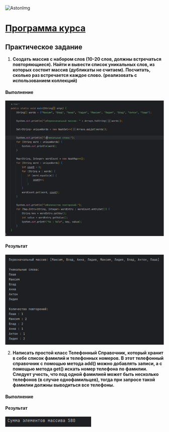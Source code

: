 <img src="https://storage.yandexcloud.net/dev.astonsite.s3backet/aston-redisign/common/logo/AstonLogo_dark.svg" title="AstonImg"/>
&nbsp;

# [Программа курса](README.md)

## Практическое задание

1. **Создать массив с набором слов (10-20 слов, должны встречаться
   повторяющиеся). Найти и вывести список уникальных слов, из
   которых состоит массив (дубликаты не считаем). Посчитать,
   сколько раз встречается каждое слово. (реализовать с
   использованием коллекций)**

#### **Выполнение**
![This image](images/lesson_8/lesson_8_1.png)

#### **Результат**
![This image](images/lesson_8/lesson_8_2.png)

2. **Написать простой класс Телефонный Справочник, который хранит в
   себе список фамилий и телефонных номеров. В этот телефонный
   справочник с помощью метода аdd() можно добавлять записи, а с
   помощью метода gеt() искать номер телефона по фамилии. Следует
   учесть, что под одной фамилией может быть несколько телефонов
   (в случае однофамильцев), тогда при запросе такой фамилии должны выводиться все телефоны.**

#### **Выполнение**



#### **Результат**

![This image](images/lesson_7/lesson_7_5.png)


